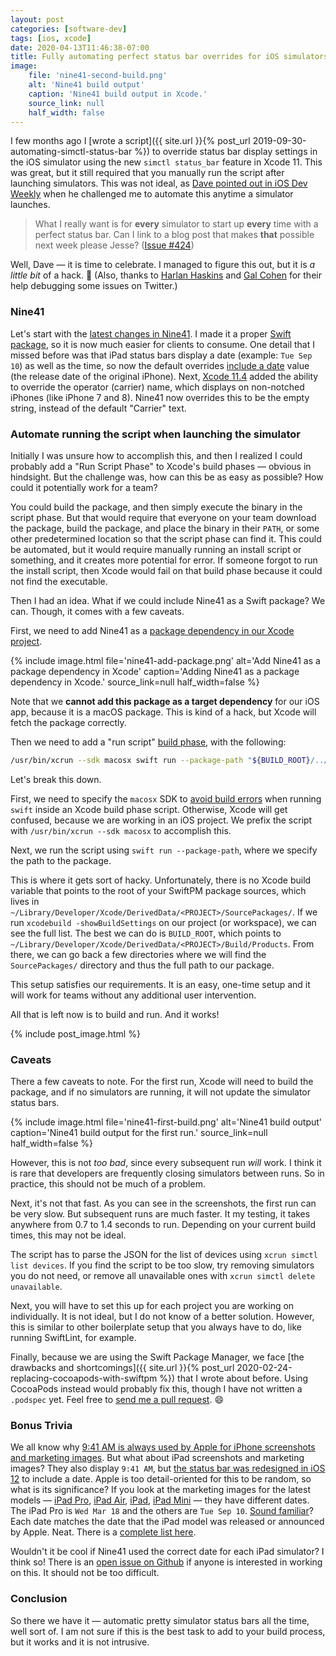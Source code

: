 ```yaml
---
layout: post
categories: [software-dev]
tags: [ios, xcode]
date: 2020-04-13T11:46:38-07:00
title: Fully automating perfect status bar overrides for iOS simulators with Nine41
image:
    file: 'nine41-second-build.png'
    alt: 'Nine41 build output'
    caption: 'Nine41 build output in Xcode.'
    source_link: null
    half_width: false
---
```


I few months ago I [wrote a script]({{ site.url }}{% post_url 2019-09-30-automating-simctl-status-bar %}) to override status bar display settings in the iOS simulator using the new `simctl status_bar` feature in Xcode 11. This was great, but it still required that you manually run the script after launching simulators. This was not ideal, as [Dave pointed out in iOS Dev Weekly](https://iosdevweekly.com/issues/424#tools) when he challenged me to automate this anytime a simulator launches.

<!--excerpt-->

> What I really want is for **every** simulator to start up **every** time with a perfect status bar. Can I link to a blog post that makes **that** possible next week please Jesse? ([Issue #424](https://iosdevweekly.com/issues/424#tools))

Well, Dave &mdash; it is time to celebrate. I managed to figure this out, but it is *a little bit* of a hack. 😬 (Also, thanks to [Harlan Haskins](https://twitter.com/harlanhaskins) and [Gal Cohen](https://twitter.com/GcIsMe26) for their help debugging some issues on Twitter.)

### Nine41

Let's start with the [latest changes in Nine41](https://github.com/jessesquires/Nine41/releases). I made it a proper [Swift package](https://github.com/jessesquires/Nine41/blob/master/Package.swift), so it is now much easier for clients to consume. One detail that I missed before was that iPad status bars display a date (example: `Tue Sep 10`) as well as the time, so now the default overrides [include a date](https://github.com/jessesquires/Nine41/pull/4) value (the release date of the original iPhone). Next, [Xcode 11.4](https://developer.apple.com/documentation/xcode_release_notes/xcode_11_4_release_notes) added the ability to override the operator (carrier) name, which displays on non-notched iPhones (like iPhone 7 and 8). Nine41 now overrides this to be the empty string, instead of the default "Carrier" text.

### Automate running the script when launching the simulator

Initially I was unsure how to accomplish this, and then I realized I could probably add a "Run Script Phase" to Xcode's build phases &mdash; obvious in hindsight. But the challenge was, how can this be as easy as possible? How could it potentially work for a team?

You could build the package, and then simply execute the binary in the script phase. But that would require that everyone on your team download the package, build the package, and place the binary in their `PATH`, or some other predetermined location so that the script phase can find it. This could be automated, but it would require manually running an install script or something, and it creates more potential for error. If someone forgot to run the install script, then Xcode would fail on that build phase because it could not find the executable.

Then I had an idea. What if we could include Nine41 as a Swift package? We can. Though, it comes with a few caveats.

First, we need to add Nine41 as a [package dependency in our Xcode project](https://developer.apple.com/documentation/xcode/adding_package_dependencies_to_your_app).

{% include image.html
    file='nine41-add-package.png'
    alt='Add Nine41 as a package dependency in Xcode'
    caption='Adding Nine41 as a package dependency in Xcode.'
    source_link=null
    half_width=false
%}

Note that we **cannot add this package as a target dependency** for our iOS app, because it is a macOS package. This is kind of a hack, but Xcode will fetch the package correctly.

Then we need to add a "run script" [build phase](https://help.apple.com/xcode/mac/11.4/#/dev50bab713d), with the following:

```bash
/usr/bin/xcrun --sdk macosx swift run --package-path "${BUILD_ROOT}/../../SourcePackages/checkouts/Nine41"
```

Let's break this down.

First, we need to specify the `macosx` SDK to [avoid build errors](https://forums.swift.org/t/swift-build-fails-inside-xcode-build-script/35127) when running `swift` inside an Xcode build phase script. Otherwise, Xcode will get confused, because we are working in an iOS project. We prefix the script with `/usr/bin/xcrun --sdk macosx` to accomplish this.

Next, we run the script using `swift run --package-path`, where we specify the path to the package.

This is where it gets sort of hacky. Unfortunately, there is no Xcode build variable that points to the root of your SwiftPM package sources, which lives in `~/Library/Developer/Xcode/DerivedData/<PROJECT>/SourcePackages/`. If we run `xcodebuild -showBuildSettings` on our project (or workspace), we can see the full list. The best we can do is `BUILD_ROOT`, which points to `~/Library/Developer/Xcode/DerivedData/<PROJECT>/Build/Products`. From there, we can go back a few directories where we will find the `SourcePackages/` directory and thus the full path to our package.

This setup satisfies our requirements. It is an easy, one-time setup and it will work for teams without any additional user intervention.

All that is left now is to build and run. And it works!

{% include post_image.html %}

### Caveats

There a few caveats to note. For the first run, Xcode will need to build the package, and if no simulators are running, it will not update the simulator status bars.

{% include image.html
    file='nine41-first-build.png'
    alt='Nine41 build output'
    caption='Nine41 build output for the first run.'
    source_link=null
    half_width=false
%}

However, this is not _too bad_, since every subsequent run _will_ work. I think it is rare that developers are frequently closing simulators between runs. So in practice, this should not be much of a problem.

Next, it's not that fast. As you can see in the screenshots, the first run can be very slow. But subsequent runs are much faster. It my testing, it takes anywhere from 0.7 to 1.4 seconds to run. Depending on your current build times, this may not be ideal.

The script has to parse the JSON for the list of devices using `xcrun simctl list devices`. If you find the script to be too slow, try removing simulators you do not need, or remove all unavailable ones with `xcrun simctl delete unavailable`.

Next, you will have to set this up for each project you are working on individually. It is not ideal, but I do not know of a better solution. However, this is similar to other boilerplate setup that you always have to do, like running SwiftLint, for example.

Finally, because we are using the Swift Package Manager, we face [the drawbacks and shortcomings]({{ site.url }}{% post_url 2020-02-24-replacing-cocoapods-with-swiftpm %}) that I wrote about before. Using CocoaPods instead would probably fix this, though I have not written a `.podspec` yet. Feel free to [send me a pull request](https://github.com/jessesquires/Nine41/pulls). 😄

### Bonus Trivia

We all know why [9:41 AM is always used by Apple for iPhone screenshots and marketing images](https://www.engadget.com/2014-04-14-why-9-41-am-is-the-always-the-time-displayed-on-iphones-and-ipad.html). But what about iPad screenshots and marketing images? They also display `9:41 AM`, but [the status bar was redesigned in iOS 12](https://www.macrumors.com/how-to/use-ios-12-ipad-gestures/) to include a date. Apple is too detail-oriented for this to be random, so what is its significance? If you look at the marketing images for the latest models &mdash; [iPad Pro](https://www.apple.com/ipad-pro/), [iPad Air](https://www.apple.com/ipad-air/), [iPad](https://www.apple.com/ipad-10.2/), [iPad Mini](https://www.apple.com/ipad-mini/) &mdash; they have different dates. The iPad Pro is `Wed Mar 18` and the others are `Tue Sep 10`. [Sound familiar](https://www.macrumors.com/2019/08/29/apple-september-10-event-apple-park/)? Each date matches the date that the iPad model was released or announced by Apple. Neat. There is a [complete list here](https://en.wikipedia.org/wiki/List_of_iOS_devices).

Wouldn't it be cool if Nine41 used the correct date for each iPad simulator? I think so! There is an [open issue on Github](https://github.com/jessesquires/Nine41/issues/7) if anyone is interested in working on this. It should not be too difficult.

### Conclusion

So there we have it &mdash; automatic pretty simulator status bars all the time, well sort of. I am not sure if this is the best task to add to your build process, but it works and it is not intrusive.
